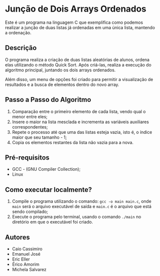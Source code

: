 # Junção de Dois Arrays Ordenados
Este é um programa na linguagem C que exemplifica como podemos realizar a junção de duas listas já ordenadas em uma única lista, mantendo a ordenação.

## Descrição
O programa realiza a criação de duas listas aleatórias de alunos, ordena elas utilizando o método Quick Sort. Após criá-las, realiza a execução do algoritmo principal, juntando os dois arrays ordenados.

Além disso, um menu de opções foi criado para permitir a visualização de resultados e a busca de elementos dentro do novo array.

## Passo a Passo do Algoritmo
1. Comparação entre o primeiro elemento de cada lista, vendo qual o menor entre eles;
2. Insere o maior na lista mesclada e incrementa as variáveis auxiliares correspondentes;
3. Repete o processo até que uma das listas esteja vazia, isto é, o índice maior que seu tamanho - 1;
4. Copia os elementos restantes da lista não vazia para a nova.

## Pré-requisitos
- GCC - (GNU Compiler Collection);
- Linux

## Como executar localmente?
1. Compile o programa utilizando o comando: `gcc -o main main.c`, onde `main` será o arquivo executável de saída e `main.c` é o arquivo que está sendo compilado;
2. Execute o programa pelo terminal, usando o comando `./main` no diretório em que o executável foi criado.

## Autores
- Caio Cassimiro
- Emanuel José
- Eric Eller
- Érico Amorim
- Michela Salvarez